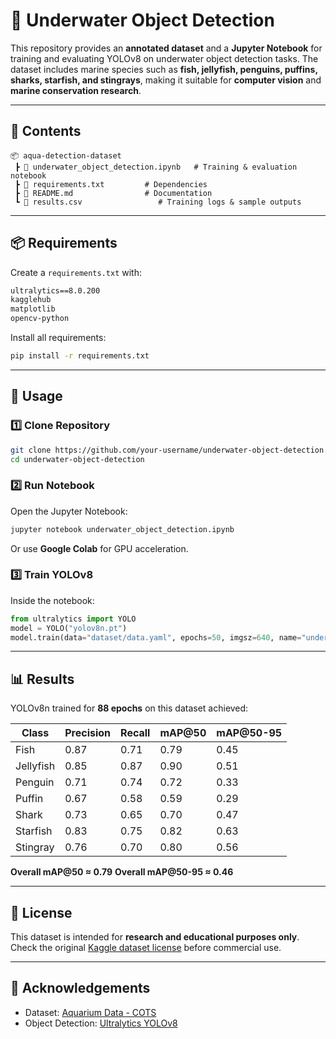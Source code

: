 
# 🌊 Underwater Object Detection

This repository provides an **annotated dataset** and a **Jupyter Notebook** for training and evaluating YOLOv8 on underwater object detection tasks. The dataset includes marine species such as **fish, jellyfish, penguins, puffins, sharks, starfish, and stingrays**, making it suitable for **computer vision** and **marine conservation research**.

---

## 📂 Contents

```
📦 aqua-detection-dataset   
 ┣ 📜 underwater_object_detection.ipynb   # Training & evaluation notebook  
 ┣ 📜 requirements.txt         # Dependencies  
 ┣ 📜 README.md                # Documentation  
 ┗ 📜 results.csv                 # Training logs & sample outputs
```

---

## 📦 Requirements

Create a `requirements.txt` with:

```txt
ultralytics==8.0.200
kagglehub
matplotlib
opencv-python
```

Install all requirements:

```bash
pip install -r requirements.txt
```

---

## 🚀 Usage

### 1️⃣ Clone Repository

```bash
git clone https://github.com/your-username/underwater-object-detection.git
cd underwater-object-detection
```

### 2️⃣ Run Notebook

Open the Jupyter Notebook:

```bash
jupyter notebook underwater_object_detection.ipynb
```

Or use **Google Colab** for GPU acceleration.

### 3️⃣ Train YOLOv8

Inside the notebook:

```python
from ultralytics import YOLO
model = YOLO("yolov8n.pt")
model.train(data="dataset/data.yaml", epochs=50, imgsz=640, name="underwater_train")
```

---

## 📊 Results

YOLOv8n trained for **88 epochs** on this dataset achieved:

| Class     | Precision | Recall | mAP@50 | mAP@50-95 |
| --------- | --------- | ------ | ------ | --------- |
| Fish      | 0.87      | 0.71   | 0.79   | 0.45      |
| Jellyfish | 0.85      | 0.87   | 0.90   | 0.51      |
| Penguin   | 0.71      | 0.74   | 0.72   | 0.33      |
| Puffin    | 0.67      | 0.58   | 0.59   | 0.29      |
| Shark     | 0.73      | 0.65   | 0.70   | 0.47      |
| Starfish  | 0.83      | 0.75   | 0.82   | 0.63      |
| Stingray  | 0.76      | 0.70   | 0.80   | 0.56      |

**Overall mAP@50 ≈ 0.79**
**Overall mAP@50-95 ≈ 0.46**

---

## 📜 License

This dataset is intended for **research and educational purposes only**. Check the original [Kaggle dataset license](https://www.kaggle.com/datasets/slavkoprytula/aquarium-data-cots) before commercial use.

---

## 🙌 Acknowledgements

* Dataset: [Aquarium Data - COTS](https://www.kaggle.com/datasets/slavkoprytula/aquarium-data-cots)
* Object Detection: [Ultralytics YOLOv8](https://github.com/ultralytics/ultralytics)


